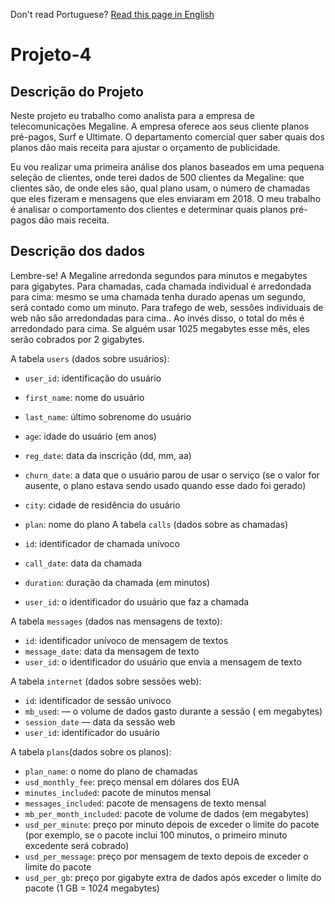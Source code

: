 Don't read Portuguese? [Read this page in English](https://github.com/JulioLima97/Projeto-4/blob/main/README-en.md)
# Projeto-4

## Descrição do Projeto
Neste projeto eu trabalho como analista para a empresa de telecomunicações Megaline. A empresa oferece aos seus cliente planos pré-pagos, Surf e Ultimate. O departamento comercial quer saber quais dos planos dão mais receita para ajustar o orçamento de publicidade.

Eu vou realizar uma primeira análise dos planos baseados em uma pequena seleção de clientes, onde terei dados de 500 clientes da Megaline: que clientes são, de onde eles são, qual plano usam, o número de chamadas que eles fizeram e mensagens que eles enviaram em 2018. O meu trabalho é analisar o comportamento dos clientes e determinar quais planos pré-pagos dão mais receita.

## Descrição dos dados

Lembre-se! A Megaline arredonda segundos para minutos e megabytes para gigabytes. Para chamadas, cada chamada individual é arredondada para cima: mesmo se uma chamada tenha durado apenas um segundo, será contado como um minuto. Para trafego de web, sessões individuais de web não são arredondadas para cima.. Ao invés disso, o total do mês é arredondado para cima. Se alguém usar 1025 megabytes esse mês, eles serão cobrados por 2 gigabytes.

A tabela `users` (dados sobre usuários):
- `user_id`: identificação do usuário
- `first_name`: nome do usuário
- `last_name`: último sobrenome do usuário
- `age`: idade do usuário (em anos)
- `reg_date`: data da inscrição (dd, mm, aa)
- `churn_date`: a data que o usuário parou de usar o serviço (se o valor for ausente, o plano estava sendo usado quando esse dado foi gerado)
- `city`: cidade de residência do usuário
- `plan`: nome do plano
A tabela `calls` (dados sobre as chamadas)  

- `id`: identificador de chamada unívoco
- `call_date`: data da chamada
- `duration`: duração da chamada (em minutos)
- `user_id`: o identificador do usuário que faz a chamada  
  
A tabela `messages` (dados nas mensagens de texto):
- `id`: identificador unívoco de mensagem de textos
- `message_date`: data da mensagem de texto
- `user_id`: o identificador do usuário que envia a mensagem de texto  

A tabela `internet` (dados sobre sessões web):
- `id`: identificador de sessão unívoco
- `mb_used`: — o volume de dados gasto durante a sessão ( em megabytes)
- `session_date` — data da sessão web
- `user_id`: identificador do usuário  
  
A tabela `plans`(dados sobre os planos):
- `plan_name`: o nome do plano de chamadas
- `usd_monthly_fee`: preço mensal em dólares dos EUA
- `minutes_included`: pacote de minutos mensal
- `messages_included`: pacote de mensagens de texto mensal
- `mb_per_month_included`: pacote de volume de dados (em megabytes)
- `usd_per_minute`: preço por minuto depois de exceder o limite do pacote (por exemplo, se o pacote inclui 100 minutos, o primeiro minuto excedente será cobrado)
- `usd_per_message`: preço por mensagem de texto depois de exceder o limite do pacote
- `usd_per_gb`: preço por gigabyte extra de dados após exceder o limite do pacote (1 GB = 1024 megabytes)
